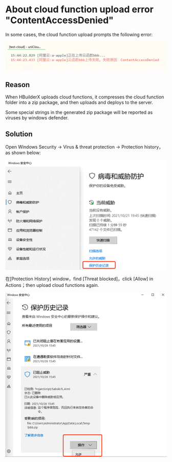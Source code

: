 # About cloud function upload error "ContentAccessDenied"

In some cases, the cloud function upload prompts the following error:

<img src="/static/snapshots/tutorial/unicloud/ContentAccessDenied.png" class="hd-img" />

## Reason

When HBuilderX uploads cloud functions, it compresses the cloud function folder into a zip package, and then uploads and deploys to the server.

Some special strings in the generated zip package will be reported as viruses by windows defender.

## Solution

Open Windows Security -> Virus & threat protection -> Protection history， as shown below:

<img src="/static/snapshots/tutorial/unicloud/defender_history.png" class="hd-img" />

在[Protection History] window，find [Threat blocked]，click [Allow] in Actions；then upload cloud functions again.

<img src="/static/snapshots/tutorial/unicloud/allow_defender.png" class="hd-img" />
